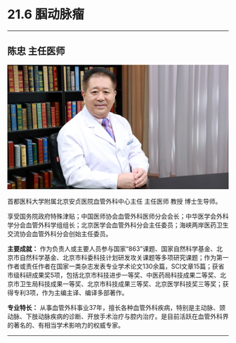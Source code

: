 # 21.6 腘动脉瘤

---

## 陈忠 主任医师

![1684332767347](image/c21_006/1684332767347.png)

首都医科大学附属北京安贞医院血管外科中心主任 主任医师 教授 博士生导师。

享受国务院政府特殊津贴；中国医师协会血管外科医师分会会长；中华医学会外科学分会血管外科学组组长；北京医学会血管外科分会主任委员；海峡两岸医药卫生交流协会血管外科分会创始主任委员。


**主要成就：** 作为负责人或主要人员参与国家“863”课题、国家自然科学基金、北京市自然科学基金、北京市科委科技计划研发攻关课题等多项研究课题；作为第一作者或责任作者在国家一类杂志发表专业学术论文130余篇，SCI文章15篇；获省市级科研成果奖5项，包括北京市科技进步一等奖、中医药局科技成果二等奖、北京市卫生局科技成果一等奖、北京市科技成果三等奖、北京医学科技奖三等奖；获得专利3项，作为主编主译、编译多部著作。


**专业特长：** 从事血管外科事业37年，擅长各种血管外科疾病，特别是主动脉、颈动脉、下肢动脉疾病的诊断、开放手术治疗与腔内治疗。是目前活跃在血管外科界的著名的、有相当学术影响力的权威专家。

---
